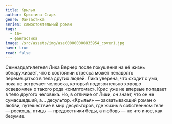 ```yaml
---
title: Крылья
author: Кристина Старк
genre: Фантастика
series: самостоятельный роман
tags:
  - 16+
  - фантастика
image: /src/assets/img/ase000000000835954_cover1.jpg
have: true
read: false
---
```

Семнадцатилетняя Лика Вернер после покушения на её жизнь обнаруживает, что в состоянии стресса может ненадолго перемещаться в тела других людей. Лика уверена, что сходит с ума, пока не встречает человека, который подозрительно хорошо осведомлен о такого рода «симптомах». Крис уже не впервые попадает в тело другого человека. Но, в отличие от Лики, он знает, что он не сумасшедший, а… десультор. «Крылья» — захватывающий роман о любви, путешествие в мир десульторов, где жизнь в собственном теле — роскошь, птицы — предвестники беды, а любовь — не что иное, как безумие.
